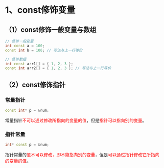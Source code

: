 # 1、const修饰变量

## （1）const修饰一般变量与数组

```C++
// 修饰一般变量
int const a = 100;
const int b = 100; // 写法与上一行等价

// 修饰数组
int const arr1[] = { 1, 2, 3 };
const int arr2[] = { 1, 2, 3 }; // 写法与上一行等价
```

## （2）const修饰指针

### 常量指针

```C++
const int* p = &num;
```

常量指针<span style="color:red">不可以通过修改所指向的变量的值</span>，但是<span style="color:red">指针可以指向别的变量</span>。

### 指针常量

```C++
int* const p = &num;
```

指针常量的<span style="color:red">值不可以修改，即不能指向别的变量</span>，但是<span style="color:red">可以通过指针修改它所指向的变量的值</span>。